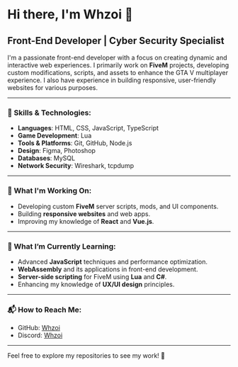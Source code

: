 
# Hi there, I'm Whzoi 👋

## Front-End Developer | Cyber Security Specialist 

I'm a passionate front-end developer with a focus on creating dynamic and interactive web experiences. I primarily work on **FiveM** projects, developing custom modifications, scripts, and assets to enhance the GTA V multiplayer experience. I also have experience in building responsive, user-friendly websites for various purposes.

---

### 🔧 Skills & Technologies:

- **Languages**: HTML, CSS, JavaScript, TypeScript
- **Game Development**: Lua
- **Tools & Platforms**: Git, GitHub, Node.js
- **Design**: Figma, Photoshop
- **Databases**: MySQL
- **Network Security**: Wireshark, tcpdump


---

### 🚀 What I'm Working On:

- Developing custom **FiveM** server scripts, mods, and UI components.
- Building **responsive websites** and web apps.
- Improving my knowledge of **React** and **Vue.js**.


---

### 🌱 What I’m Currently Learning:

- Advanced **JavaScript** techniques and performance optimization.
- **WebAssembly** and its applications in front-end development.
- **Server-side scripting** for FiveM using **Lua** and **C#**.
- Enhancing my knowledge of **UX/UI design** principles.

---

### 📬 How to Reach Me:

- GitHub: [Whzoi](https://github.com/Whzoi)
- Discord: [Whzoi](Whzoi)

---

Feel free to explore my repositories to see my work! 🚀

